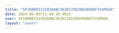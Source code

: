 ```yaml
---
title: "SP100RR331CMZA8BC3KZKCZXD2RQ3098DF3Y4PDGK"
date: 2024-06-05T11:49:18.983Z
user: SP100RR331CMZA8BC3KZKCZXD2RQ3098DF3Y4PDGK
layout: "users"
---
```

    